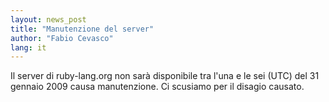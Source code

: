 ```yaml
---
layout: news_post
title: "Manutenzione del server"
author: "Fabio Cevasco"
lang: it
---
```


 Il server di ruby-lang.org non sarà disponibile tra l\'una e le sei (UTC) del 31 gennaio 2009 causa manutenzione. Ci scusiamo per il disagio causato. 
